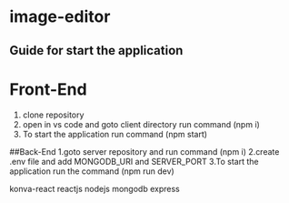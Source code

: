 # image-editor
## Guide for start the application
# Front-End
1. clone repository
2. open in vs code   and goto client directory run command (npm i)
3. To start the application run command (npm start)

##Back-End
1.goto server repository and run command (npm i)
2.create .env file and add MONGODB_URI and SERVER_PORT
3.To start the application run the command (npm run dev)



konva-react reactjs nodejs mongodb express

